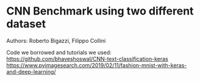 # CNN Benchmark using two different dataset
Authors: Roberto Bigazzi, Filippo Collini

Code we borrowed and tutorials we used:
https://github.com/bhaveshoswal/CNN-text-classification-keras
https://www.pyimagesearch.com/2019/02/11/fashion-mnist-with-keras-and-deep-learning/